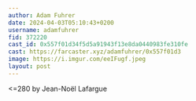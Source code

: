 ```yaml
---
author: Adam Fuhrer
date: 2024-04-03T05:10:43+0200
username: adamfuhrer
fid: 372220
cast_id: 0x557f01d34f5d5a91943f13e8da0440983fe310fe
cast: https://farcaster.xyz/adamfuhrer/0x557f01d3
image: https://i.imgur.com/eeIFugf.jpeg
layout: post
---
```


<=280 by Jean-Noël Lafargue

<img src='https://i.imgur.com/eeIFugf.jpeg' alt='' referrerpolicy='no-referrer'/>
<img src='https://i.imgur.com/Rq6mofT.jpeg' alt='' referrerpolicy='no-referrer'/>

